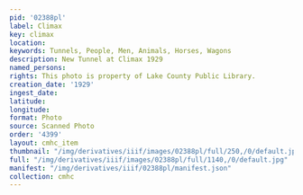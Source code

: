 ```yaml
---
pid: '02388pl'
label: Climax
key: climax
location: 
keywords: Tunnels, People, Men, Animals, Horses, Wagons
description: New Tunnel at Climax 1929
named_persons: 
rights: This photo is property of Lake County Public Library.
creation_date: '1929'
ingest_date: 
latitude: 
longitude: 
format: Photo
source: Scanned Photo
order: '4399'
layout: cmhc_item
thumbnail: "/img/derivatives/iiif/images/02388pl/full/250,/0/default.jpg"
full: "/img/derivatives/iiif/images/02388pl/full/1140,/0/default.jpg"
manifest: "/img/derivatives/iiif/02388pl/manifest.json"
collection: cmhc
---
```

